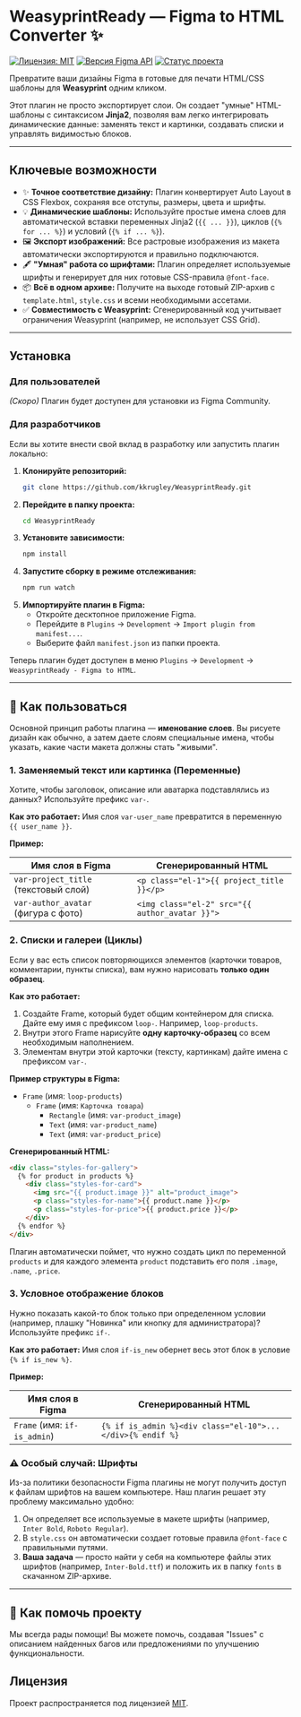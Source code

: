 # WeasyprintReady — Figma to HTML Converter ✨

[![Лицензия: MIT](https://img.shields.io/badge/Лицензия-MIT-yellow.svg)](https://opensource.org/licenses/MIT)
[![Версия Figma API](https://img.shields.io/badge/Figma%20API-1.0.0-blue.svg)](https://www.figma.com/plugin-docs/api/api-overview/)
[![Статус проекта](https://img.shields.io/badge/статус-в%20разработке-green.svg)]()

Превратите ваши дизайны Figma в готовые для печати HTML/CSS шаблоны для **Weasyprint** одним кликом.

Этот плагин не просто экспортирует слои. Он создает "умные" HTML-шаблоны с синтаксисом **Jinja2**, позволяя вам легко интегрировать динамические данные: заменять текст и картинки, создавать списки и управлять видимостью блоков.


---

## Ключевые возможности

*   ✨ **Точное соответствие дизайну:** Плагин конвертирует Auto Layout в CSS Flexbox, сохраняя все отступы, размеры, цвета и шрифты.
*   💡 **Динамические шаблоны:** Используйте простые имена слоев для автоматической вставки переменных Jinja2 (`{{ ... }}`), циклов (`{% for ... %}`) и условий (`{% if ... %}`).
*   🖼️ **Экспорт изображений:** Все растровые изображения из макета автоматически экспортируются и правильно подключаются.
*   🖋️ **"Умная" работа со шрифтами:** Плагин определяет используемые шрифты и генерирует для них готовые CSS-правила `@font-face`.
*   📦 **Всё в одном архиве:** Получите на выходе готовый ZIP-архив с `template.html`, `style.css` и всеми необходимыми ассетами.
*   ✅ **Совместимость с Weasyprint:** Сгенерированный код учитывает ограничения Weasyprint (например, не использует CSS Grid).

---

## Установка

### Для пользователей

*(Скоро)* Плагин будет доступен для установки из Figma Community.

### Для разработчиков

Если вы хотите внести свой вклад в разработку или запустить плагин локально:

1.  **Клонируйте репозиторий:**
    ```bash
    git clone https://github.com/kkrugley/WeasyprintReady.git
    ```
2.  **Перейдите в папку проекта:**
    ```bash
    cd WeasyprintReady
    ```
3.  **Установите зависимости:**
    ```bash
    npm install
    ```
4.  **Запустите сборку в режиме отслеживания:**
    ```bash
    npm run watch
    ```
5.  **Импортируйте плагин в Figma:**
    *   Откройте десктопное приложение Figma.
    *   Перейдите в `Plugins` -> `Development` -> `Import plugin from manifest...`.
    *   Выберите файл `manifest.json` из папки проекта.

Теперь плагин будет доступен в меню `Plugins` -> `Development` -> `WeasyprintReady - Figma to HTML`.

---

## 📖 Как пользоваться

Основной принцип работы плагина — **именование слоев**. Вы рисуете дизайн как обычно, а затем даете слоям специальные имена, чтобы указать, какие части макета должны стать "живыми".

### 1. Заменяемый текст или картинка (Переменные)

Хотите, чтобы заголовок, описание или аватарка подставлялись из данных? Используйте префикс `var-`.

**Как это работает:**
Имя слоя `var-user_name` превратится в переменную `{{ user_name }}`.

**Пример:**

| Имя слоя в Figma                   | Сгенерированный HTML                        |
| ---------------------------------- | ------------------------------------------- |
| `var-project_title` (текстовый слой) | `<p class="el-1">{{ project_title }}</p>`  |
| `var-author_avatar` (фигура с фото) | `<img class="el-2" src="{{ author_avatar }}">` |

### 2. Списки и галереи (Циклы)

Если у вас есть список повторяющихся элементов (карточки товаров, комментарии, пункты списка), вам нужно нарисовать **только один образец**.

**Как это работает:**

1.  Создайте Frame, который будет общим контейнером для списка. Дайте ему имя с префиксом `loop-`. Например, `loop-products`.
2.  Внутри этого Frame нарисуйте **одну карточку-образец** со всем необходимым наполнением.
3.  Элементам внутри этой карточки (тексту, картинкам) дайте имена с префиксом `var-`.

**Пример структуры в Figma:**

*   `Frame` (имя: `loop-products`)
    *   `Frame` (имя: `Карточка товара`)
        *   `Rectangle` (имя: `var-product_image`)
        *   `Text` (имя: `var-product_name`)
        *   `Text` (имя: `var-product_price`)

**Сгенерированный HTML:**

```html
<div class="styles-for-gallery">
  {% for product in products %}
    <div class="styles-for-card">
      <img src="{{ product.image }}" alt="product_image">
      <p class="styles-for-name">{{ product.name }}</p>
      <p class="styles-for-price">{{ product.price }}</p>
    </div>
  {% endfor %}
</div>
```
Плагин автоматически поймет, что нужно создать цикл по переменной `products` и для каждого элемента `product` подставить его поля `.image`, `.name`, `.price`.

### 3. Условное отображение блоков

Нужно показать какой-то блок только при определенном условии (например, плашку "Новинка" или кнопку для администратора)? Используйте префикс `if-`.

**Как это работает:**
Имя слоя `if-is_new` обернет весь этот блок в условие `{% if is_new %}`.

**Пример:**

| Имя слоя в Figma        | Сгенерированный HTML                                   |
| ----------------------- | ------------------------------------------------------ |
| `Frame` (имя: `if-is_admin`) | `{% if is_admin %}<div class="el-10">...</div>{% endif %}` |

### ⚠️ Особый случай: Шрифты

Из-за политики безопасности Figma плагины не могут получить доступ к файлам шрифтов на вашем компьютере. Наш плагин решает эту проблему максимально удобно:

1.  Он определяет все используемые в макете шрифты (например, `Inter Bold`, `Roboto Regular`).
2.  В `style.css` он автоматически создает готовые правила `@font-face` с правильными путями.
3.  **Ваша задача** — просто найти у себя на компьютере файлы этих шрифтов (например, `Inter-Bold.ttf`) и положить их в папку `fonts` в скачанном ZIP-архиве.

---

## 🚀 Как помочь проекту

Мы всегда рады помощи! Вы можете помочь, создавая "Issues" с описанием найденных багов или предложениями по улучшению функциональности.

## Лицензия

Проект распространяется под лицензией [MIT](LICENSE).